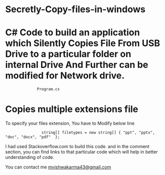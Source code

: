 # Secretly-Copy-files-in-windows

# C# Code to build an application which Silently Copies File From USB Drive to a particular folder on internal Drive And Further can be modified for Network drive.

                  Program.cs

# Copies multiple extensions file
  
  To specify your files extension, You have to Modify below line
  
                    string[] filetypes = new string[] { "ppt", "pptx", "doc", "docx", "pdf"  };

I had used Stackoverflow.com to build this code. and in the comment section, you can find links to that particular code which will help in better understanding of code.

You can contact me
  mvishwakarma43@gmail.com 
